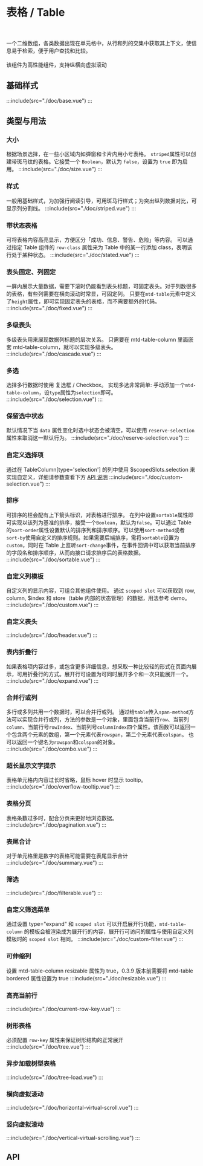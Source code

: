 <style>
  .mtd-table .warning {
    background: #fdf5e6;
  }

  .mtd-table .success {
    background: #f0f9eb;
  }

  .demo-table .name-wrapper {
    display: inline-block;
  }

  .demo-table .demo-table-expand {
    label {
      width: 90px;
      color: #99a9bf;
    }
    .mtd-form-item {
      margin-right: 0;
      margin-bottom: 0;
      width: 50%;
    }
  }
</style>

# 表格 / Table
<high-performance-tag></high-performance-tag> 
<br><br>
一个二维数组，各类数据出现在单元格中，从行和列的交集中获取其上下文，使信息易于检索，便于用户查找和比较。<br><br>
该组件为高性能组件，支持纵横向虚拟滚动

## 基础样式
:::include(src="./doc/base.vue")
:::

## 类型与用法
### 大小 <design-tag></design-tag>
根据场景选择，在一些小区域内如弹窗和卡片内用小号表格。
`striped`属性可以创建带斑马纹的表格。它接受一个 `Boolean`，默认为 `false`，设置为 `true` 即为启用。
:::include(src="./doc/size.vue")
:::

### 样式 <design-tag></design-tag>
一般用基础样式，为加强行阅读引导，可用斑马行样式；为突出纵列数据对比，可显示列分割线。
:::include(src="./doc/striped.vue")
:::

### 带状态表格
可将表格内容高亮显示，方便区分「成功、信息、警告、危险」等内容。
可以通过指定 Table 组件的 `row-class` 属性来为 Table 中的某一行添加 class，表明该行处于某种状态。
:::include(src="./doc/stated.vue")
:::

### 表头固定、列固定
一屏内展示大量数据，需要下滚时仍能看到表头标题，可固定表头。对于列数很多的表格，有些列需要在横向滚动时常显，可固定列。
只要在`mtd-table`元素中定义了`height`属性，即可实现固定表头的表格，而不需要额外的代码。
:::include(src="./doc/fixed.vue")
:::

### 多级表头
多级表头用来展现数据列标题的层次关系。
只需要在 mtd-table-column 里面嵌套 mtd-table-column，就可以实现多级表头。
:::include(src="./doc/cascade.vue")
:::

### 多选
选择多行数据时使用 复选框 / Checkbox。
实现多选非常简单: 手动添加一个`mtd-table-column`，设`type`属性为`selection`即可。
:::include(src="./doc/selection.vue")
:::

### 保留选中状态
默认情况下当 `data` 属性变化时选中状态会被清空，可以使用 `reserve-selection` 属性来取消这一默认行为。
:::include(src="./doc/reserve-selection.vue")
:::

### 自定义选择项
通过在 TableColumn[type='selection'] 的列中使用 $scopedSlots.selection 来实现自定义，详细请参数查看下方 [API 说明](http://mtdui.sankuai.com/mtd/vue/components/table#table-column-scoped-slot)
:::include(src="./doc/custom-selection.vue")
:::

### 排序
可排序的栏会配有上下箭头标识，对表格进行排序。
在列中设置`sortable`属性即可实现以该列为基准的排序，接受一个`Boolean`，默认为`false`。可以通过 Table 的`sort-order`属性设置默认的排序列和排序顺序。可以使用`sort-method`或者`sort-by`使用自定义的排序规则。如果需要后端排序，需将`sortable`设置为`custom`，同时在 Table 上监听`sort-change`事件，在事件回调中可以获取当前排序的字段名和排序顺序，从而向接口请求排序后的表格数据。
:::include(src="./doc/sortable.vue")
:::

### 自定义列模板
自定义列的显示内容，可组合其他组件使用。
通过 `scoped slot` 可以获取到 row, column, $index 和 store（table 内部的状态管理）的数据，用法参考 demo。
:::include(src="./doc/custom.vue")
:::

### 自定义表头
:::include(src="./doc/header.vue")
:::

### 表内折叠行
如果表格项内容过多，或包含更多详细信息，想采取一种比较轻的形式在页面内展示，可用折叠行的方式。展开行可设置为可同时展开多个和一次只能展开一个。
:::include(src="./doc/expand.vue")
:::


### 合并行或列
多行或多列共用一个数据时，可以合并行或列。
通过给`table`传入`span-method`方法可以实现合并行或列，方法的参数是一个对象，里面包含当前行`row`、当前列`column`、当前行号`rowIndex`、当前列号`columnIndex`四个属性。该函数可以返回一个包含两个元素的数组，第一个元素代表`rowspan`，第二个元素代表`colspan`。 也可以返回一个键名为`rowspan`和`colspan`的对象。
:::include(src="./doc/combo.vue")
:::

### 超长显示文字提示
表格单元格内内容过长时省略，鼠标 hover 时显示 tooltip。
:::include(src="./doc/overflow-tooltip.vue")
:::

### 表格分页
表格条数过多时，配合分页来更好地浏览数据。
:::include(src="./doc/pagination.vue")
:::

### 表尾合计
对于单元格里是数字的表格可能需要在表尾显示合计
:::include(src="./doc/summary.vue")
:::


### 筛选
:::include(src="./doc/filterable.vue")
:::

### 自定义筛选菜单
通过设置 type="expand" 和 `scoped slot` 可以开启展开行功能，`mtd-table-column` 的模板会被渲染成为展开行的内容，展开行可访问的属性与使用自定义列模板时的 `scoped slot` 相同。
:::include(src="./doc/custom-filter.vue")
:::

### 可伸缩列
设置 mtd-table-column resizable 属性为 true，0.3.9 版本前需要将 mtd-table bordered 属性设置为 true
:::include(src="./doc/resizable.vue")
:::

### 高亮当前行
:::include(src="./doc/current-row-key.vue")
:::

### 树形表格
必须配置 `row-key` 属性来保证树形结构的正常展开
:::include(src="./doc/tree.vue")
:::

### 异步加载树型表格
:::include(src="./doc/tree-load.vue")
:::

### 横向虚拟滚动
:::include(src="./doc/horizontal-virtual-scroll.vue")
:::

### 竖向虚拟滚动
:::include(src="./doc/vertical-virtual-scrolling.vue")
:::


## API
<api-doc name="Table" :doc="require('./api.json')"></api-doc>
<api-doc name="TableColumn" :doc="require('../table-column/api.json')"></api-doc>
